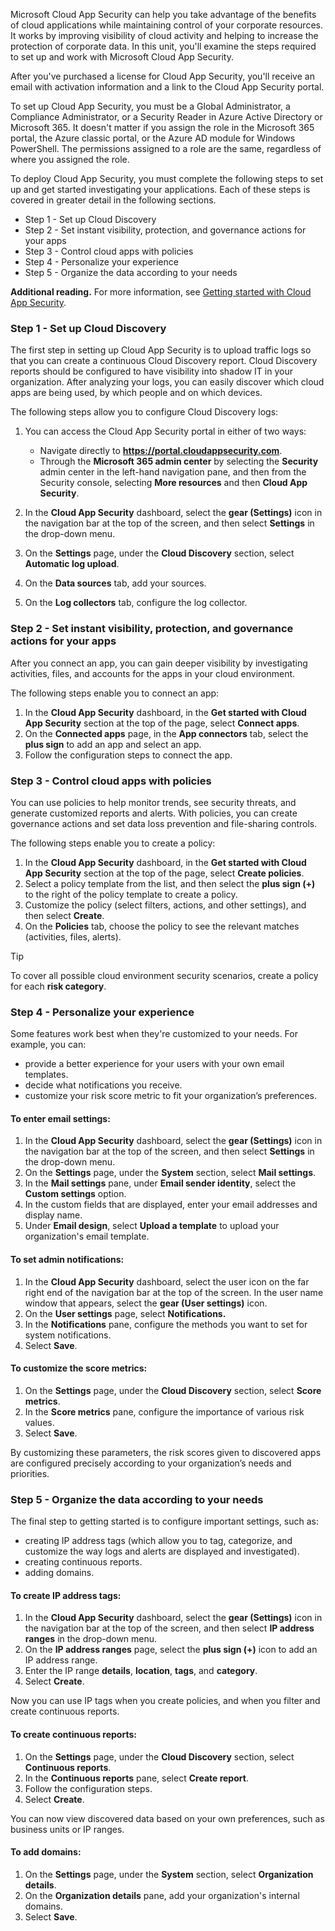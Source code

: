 Microsoft Cloud App Security can help you take advantage of the benefits of cloud applications while maintaining control of your corporate resources. It works by improving visibility of cloud activity and helping to increase the protection of corporate data. In this unit, you'll examine the steps required to set up and work with Microsoft Cloud App Security.

After you've purchased a license for Cloud App Security, you'll receive an email with activation information and a link to the Cloud App Security portal.<br>

To set up Cloud App Security, you must be a Global Administrator, a Compliance Administrator, or a Security Reader in Azure Active Directory or Microsoft 365. It doesn't matter if you assign the role in the Microsoft 365 portal, the Azure classic portal, or the Azure AD module for Windows PowerShell. The permissions assigned to a role are the same, regardless of where you assigned the role.

To deploy Cloud App Security, you must complete the following steps to set up and get started investigating your applications. Each of these steps is covered in greater detail in the following sections.<br>

 -  Step 1 - Set up Cloud Discovery
 -  Step 2 - Set instant visibility, protection, and governance actions for your apps
 -  Step 3 - Control cloud apps with policies
 -  Step 4 - Personalize your experience
 -  Step 5 - Organize the data according to your needs

**Additional reading.** For more information, see [Getting started with Cloud App Security](https://docs.microsoft.com/cloud-app-security/getting-started-with-cloud-app-security?azure-portal=true).

### Step 1 - Set up Cloud Discovery

The first step in setting up Cloud App Security is to upload traffic logs so that you can create a continuous Cloud Discovery report. Cloud Discovery reports should be configured to have visibility into shadow IT in your organization. After analyzing your logs, you can easily discover which cloud apps are being used, by which people and on which devices.

The following steps allow you to configure Cloud Discovery logs:

1.  You can access the Cloud App Security portal in either of two ways:
    
     -  Navigate directly to **https://portal.cloudappsecurity.com**.
     -  Through the **Microsoft 365 admin center** by selecting the **Security** admin center in the left-hand navigation pane, and then from the Security console, selecting **More resources** and then **Cloud App Security**.
2.  In the **Cloud App Security** dashboard, select the **gear (Settings)** icon in the navigation bar at the top of the screen, and then select **Settings** in the drop-down menu.
3.  On the **Settings** page, under the **Cloud Discovery** section, select **Automatic log upload**.
4.  On the **Data sources** tab, add your sources.
5.  On the **Log collectors** tab, configure the log collector.

### Step 2 - Set instant visibility, protection, and governance actions for your apps

After you connect an app, you can gain deeper visibility by investigating activities, files, and accounts for the apps in your cloud environment.

The following steps enable you to connect an app:

1.  In the **Cloud App Security** dashboard, in the **Get started with Cloud App Security** section at the top of the page, select **Connect apps**.
2.  On the **Connected apps** page, in the **App connectors** tab, select the **plus sign** to add an app and select an app.
3.  Follow the configuration steps to connect the app.

### Step 3 - Control cloud apps with policies

You can use policies to help monitor trends, see security threats, and generate customized reports and alerts. With policies, you can create governance actions and set data loss prevention and file-sharing controls.

The following steps enable you to create a policy:

1.  In the **Cloud App Security** dashboard, in the **Get started with Cloud App Security** section at the top of the page, select **Create policies**.
2.  Select a policy template from the list, and then select the **plus sign (+)** to the right of the policy template to create a policy.
3.  Customize the policy (select filters, actions, and other settings), and then select **Create**.
4.  On the **Policies** tab, choose the policy to see the relevant matches (activities, files, alerts).

> [!TIP]
> To cover all possible cloud environment security scenarios, create a policy for each **risk category**.

### Step 4 - Personalize your experience

Some features work best when they're customized to your needs. For example, you can:

 -  provide a better experience for your users with your own email templates.
 -  decide what notifications you receive.
 -  customize your risk score metric to fit your organization’s preferences.

#### To enter email settings:

1.  In the **Cloud App Security** dashboard, select the **gear (Settings)** icon in the navigation bar at the top of the screen, and then select **Settings** in the drop-down menu.
2.  On the **Settings** page, under the **System** section, select **Mail settings**.
3.  In the **Mail settings** pane, under **Email sender identity**, select the **Custom settings** option.
4.  In the custom fields that are displayed, enter your email addresses and display name.
5.  Under **Email design**, select **Upload a template** to upload your organization's email template.<br>

#### To set admin notifications:

1.  In the **Cloud App Security** dashboard, select the user icon on the far right end of the navigation bar at the top of the screen. In the user name window that appears, select the **gear (User settings)** icon.
2.  On the **User settings** page, select **Notifications.**
3.  In the **Notifications** pane, configure the methods you want to set for system notifications.
4.  Select **Save**.

#### To customize the score metrics:

1.  On the **Settings** page, under the **Cloud Discovery** section, select **Score metrics**.
2.  In the **Score metrics** pane, configure the importance of various risk values.
3.  Select **Save**.

By customizing these parameters, the risk scores given to discovered apps are configured precisely according to your organization’s needs and priorities.

### Step 5 - Organize the data according to your needs

The final step to getting started is to configure important settings, such as:

 -  creating IP address tags (which allow you to tag, categorize, and customize the way logs and alerts are displayed and investigated).
 -  creating continuous reports.
 -  adding domains.

#### To create IP address tags:

1.  In the **Cloud App Security** dashboard, select the **gear (Settings)** icon in the navigation bar at the top of the screen, and then select **IP address ranges** in the drop-down menu.
2.  On the **IP address ranges** page, select the **plus sign (+)** icon to add an IP address range.
3.  Enter the IP range **details**, **location**, **tags**, and **category**.
4.  Select **Create**.

Now you can use IP tags when you create policies, and when you filter and create continuous reports.

#### To create continuous reports:

1.  On the **Settings** page, under the **Cloud Discovery** section, select **Continuous reports**.
2.  In the **Continuous reports** pane, select **Create report**.
3.  Follow the configuration steps.
4.  Select **Create**.

You can now view discovered data based on your own preferences, such as business units or IP ranges.

#### To add domains:

1.  On the **Settings** page, under the **System** section, select **Organization details**.
2.  On the **Organization details** pane, add your organization's internal domains.
3.  Select **Save**.

